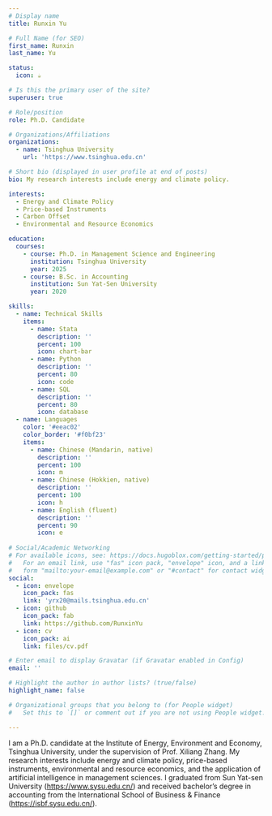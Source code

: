 ```yaml
---
# Display name
title: Runxin Yu

# Full Name (for SEO)
first_name: Runxin
last_name: Yu

status:
  icon: ☕️

# Is this the primary user of the site?
superuser: true

# Role/position
role: Ph.D. Candidate

# Organizations/Affiliations
organizations:
  - name: Tsinghua University
    url: 'https://www.tsinghua.edu.cn'

# Short bio (displayed in user profile at end of posts)
bio: My research interests include energy and climate policy.

interests:
  - Energy and Climate Policy
  - Price-based Instruments
  - Carbon Offset
  - Environmental and Resource Economics

education:
  courses:
    - course: Ph.D. in Management Science and Engineering
      institution: Tsinghua University
      year: 2025
    - course: B.Sc. in Accounting
      institution: Sun Yat-Sen University
      year: 2020

skills:
  - name: Technical Skills
    items:
      - name: Stata
        description: ''
        percent: 100
        icon: chart-bar
      - name: Python
        description: ''
        percent: 80
        icon: code
      - name: SQL
        description: ''
        percent: 80
        icon: database
  - name: Languages
    color: '#eeac02'
    color_border: '#f0bf23'
    items:
      - name: Chinese (Mandarin, native)
        description: ''
        percent: 100
        icon: m
      - name: Chinese (Hokkien, native)
        description: ''
        percent: 100
        icon: h
      - name: English (fluent)
        description: ''
        percent: 90
        icon: e
  
# Social/Academic Networking
# For available icons, see: https://docs.hugoblox.com/getting-started/page-builder/#icons
#   For an email link, use "fas" icon pack, "envelope" icon, and a link in the
#   form "mailto:your-email@example.com" or "#contact" for contact widget.
social:
  - icon: envelope
    icon_pack: fas
    link: 'yrx20@mails.tsinghua.edu.cn'
  - icon: github
    icon_pack: fab
    link: https://github.com/RunxinYu
  - icon: cv
    icon_pack: ai
    link: files/cv.pdf

# Enter email to display Gravatar (if Gravatar enabled in Config)
email: ''

# Highlight the author in author lists? (true/false)
highlight_name: false

# Organizational groups that you belong to (for People widget)
#   Set this to `[]` or comment out if you are not using People widget.

---
```


I am a Ph.D. candidate at the Institute of Energy, Environment and Economy, Tsinghua University, under the supervision of Prof. Xiliang Zhang. My research interests include energy and climate policy, price-based instruments, environmental and resource economics, and the application of artificial intelligence in management sciences. I graduated from Sun Yat-sen University (https://www.sysu.edu.cn/) and received bachelor’s degree in accounting from the International School of Business & Finance (https://isbf.sysu.edu.cn/).
